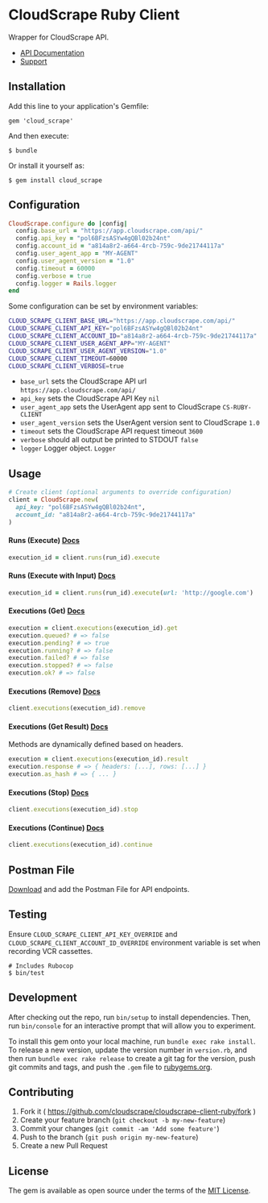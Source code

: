 # CloudScrape Ruby Client

Wrapper for CloudScrape API.

* [API Documentation](https://app.cloudscrape.com/#/api)
* [Support](https://cloudscrape.zendesk.com/hc/en-us)

## Installation

Add this line to your application's Gemfile:

    gem 'cloud_scrape'

And then execute:

    $ bundle

Or install it yourself as:

    $ gem install cloud_scrape

## Configuration

``` ruby
CloudScrape.configure do |config|
  config.base_url = "https://app.cloudscrape.com/api/"
  config.api_key = "pol6BFzsASYw4gQBl02b24nt"
  config.account_id = "a814a8r2-a664-4rcb-759c-9de21744117a"
  config.user_agent_app = "MY-AGENT"
  config.user_agent_version = "1.0"
  config.timeout = 60000
  config.verbose = true
  config.logger = Rails.logger
end
```

Some configuration can be set by environment variables:

``` bash
CLOUD_SCRAPE_CLIENT_BASE_URL="https://app.cloudscrape.com/api/"
CLOUD_SCRAPE_CLIENT_API_KEY="pol6BFzsASYw4gQBl02b24nt"
CLOUD_SCRAPE_CLIENT_ACCOUNT_ID="a814a8r2-a664-4rcb-759c-9de21744117a"
CLOUD_SCRAPE_CLIENT_USER_AGENT_APP="MY-AGENT"
CLOUD_SCRAPE_CLIENT_USER_AGENT_VERSION="1.0"
CLOUD_SCRAPE_CLIENT_TIMEOUT=60000
CLOUD_SCRAPE_CLIENT_VERBOSE=true
```

* `base_url` sets the CloudScrape API url `https://app.cloudscrape.com/api/`
* `api_key` sets the CloudScrape API Key `nil`
* `user_agent_app` sets the UserAgent app sent to CloudScrape `CS-RUBY-CLIENT`
* `user_agent_version` sets the UserAgent version sent to CloudScrape `1.0`
* `timeout` sets the CloudScrape API request timeout `3600`
* `verbose` should all output be printed to STDOUT `false`
* `logger` Logger object. `Logger`

## Usage

``` ruby
# Create client (optional arguments to override configuration)
client = CloudScrape.new(
  api_key: "pol6BFzsASYw4gQBl02b24nt",
  account_id: "a814a8r2-a664-4rcb-759c-9de21744117a"
)
```

#### Runs (Execute) [Docs](https://app.cloudscrape.com/#/api/sections/runs/execute)

``` ruby
execution_id = client.runs(run_id).execute
```

#### Runs (Execute with Input) [Docs](https://app.cloudscrape.com/#/api/sections/runs/executeWithInput)

``` ruby
execution_id = client.runs(run_id).execute(url: 'http://google.com')
```

#### Executions (Get) [Docs](https://app.cloudscrape.com/#/api/sections/executions/get)

``` ruby
execution = client.executions(execution_id).get
execution.queued? # => false
execution.pending? # => true
execution.running? # => false
execution.failed? # => false
execution.stopped? # => false
execution.ok? # => false
```

#### Executions (Remove) [Docs](https://app.cloudscrape.com/#/api/sections/executions/remove)

``` ruby
client.executions(execution_id).remove
```

#### Executions (Get Result) [Docs](https://app.cloudscrape.com/#/api/sections/executions/getResult)

Methods are dynamically defined based on headers.

``` ruby
execution = client.executions(execution_id).result
execution.response # => { headers: [...], rows: [...] }
execution.as_hash # => { ... }
```

#### Executions (Stop) [Docs](https://app.cloudscrape.com/#/api/sections/executions/stop)

``` ruby
client.executions(execution_id).stop
```

#### Executions (Continue) [Docs](https://app.cloudscrape.com/#/api/sections/executions/continue)

``` ruby
client.executions(execution_id).continue
```

## Postman File

[Download](./postman_collection) and add the Postman File for API endpoints.

## Testing

Ensure `CLOUD_SCRAPE_CLIENT_API_KEY_OVERRIDE` and `CLOUD_SCRAPE_CLIENT_ACCOUNT_ID_OVERRIDE` environment variable is set when recording VCR cassettes.

    # Includes Rubocop
    $ bin/test

## Development

After checking out the repo, run `bin/setup` to install dependencies. Then, run `bin/console` for an interactive prompt that will allow you to experiment.

To install this gem onto your local machine, run `bundle exec rake install`. To release a new version, update the version number in `version.rb`, and then run `bundle exec rake release` to create a git tag for the version, push git commits and tags, and push the `.gem` file to [rubygems.org](https://rubygems.org).

## Contributing

1. Fork it ( https://github.com/cloudscrape/cloudscrape-client-ruby/fork )
2. Create your feature branch (`git checkout -b my-new-feature`)
3. Commit your changes (`git commit -am 'Add some feature'`)
4. Push to the branch (`git push origin my-new-feature`)
5. Create a new Pull Request

## License

The gem is available as open source under the terms of the [MIT License](http://opensource.org/licenses/MIT).
